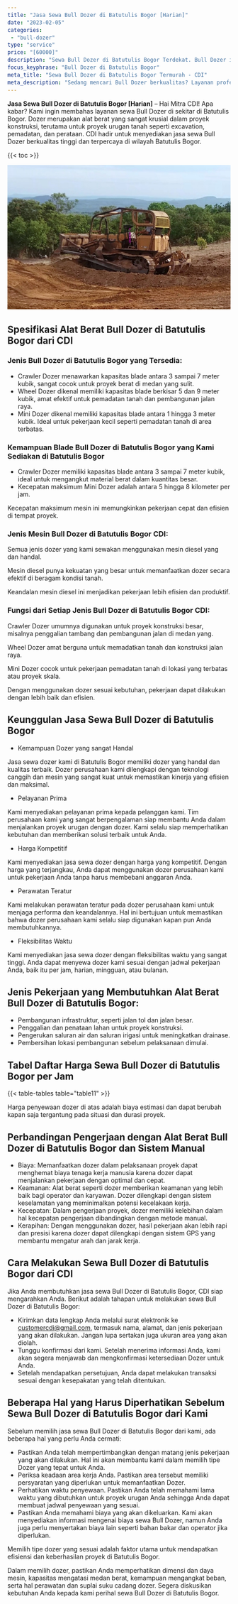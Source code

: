 ```yaml
---
title: "Jasa Sewa Bull Dozer di Batutulis Bogor [Harian]"
date: "2023-02-05"
categories:
 - "bull-dozer"
type: "service"
price: "[60000]"
description: "Sewa Bull Dozer di Batutulis Bogor Terdekat. Bull Dozer ini merupakan pilihan tepat dalam proyek pembangunan sebagai alat berat powerful dan andal. Dapatkan informasi lengkap dengan menghubungi kami."
focus_keyphrase: "Bull Dozer di Batutulis Bogor"
meta_title: "Sewa Bull Dozer di Batutulis Bogor Termurah - CDI"
meta_description: "Sedang mencari Bull Dozer berkualitas? Layanan profesional kami siap melayani dengan harga kompetitif. Dapatkan penawaran sekarang."
---
```


**Jasa Sewa Bull Dozer di Batutulis Bogor [Harian]** – Hai Mitra CDI! Apa kabar? Kami ingin membahas layanan sewa Bull Dozer di sekitar di Batutulis Bogor. Dozer merupakan alat berat yang sangat krusial dalam proyek konstruksi, terutama untuk proyek urugan tanah seperti excavation, pemadatan, dan perataan. CDI hadir untuk menyediakan jasa sewa Bull Dozer berkualitas tinggi dan terpercaya di wilayah Batutulis Bogor.

{{< toc >}}

![Jasa Sewa Bull Dozer di Batutulis Bogor [Harian]](/images/bull-dozer/bull-dozer-01.jpg)

## Spesifikasi Alat Berat Bull Dozer di Batutulis Bogor dari CDI

### Jenis Bull Dozer di Batutulis Bogor yang Tersedia:

*   Crawler Dozer menawarkan kapasitas blade antara 3 sampai 7 meter kubik, sangat cocok untuk proyek berat di medan yang sulit.
*   Wheel Dozer dikenal memiliki kapasitas blade berkisar 5 dan 9 meter kubik, amat efektif untuk pemadatan tanah dan pembangunan jalan raya.
*   Mini Dozer dikenal memiliki kapasitas blade antara 1 hingga 3 meter kubik. Ideal untuk pekerjaan kecil seperti pemadatan tanah di area terbatas.

### Kemampuan Blade Bull Dozer di Batutulis Bogor yang Kami Sediakan di Batutulis Bogor

*   Crawler Dozer memiliki kapasitas blade antara 3 sampai 7 meter kubik, ideal untuk mengangkut material berat dalam kuantitas besar.
*   Kecepatan maksimum Mini Dozer adalah antara 5 hingga 8 kilometer per jam.

Kecepatan maksimum mesin ini memungkinkan pekerjaan cepat dan efisien di tempat proyek.

### Jenis Mesin Bull Dozer di Batutulis Bogor CDI:

Semua jenis dozer yang kami sewakan menggunakan mesin diesel yang dan handal.

Mesin diesel punya kekuatan yang besar untuk memanfaatkan dozer secara efektif di beragam kondisi tanah.

Keandalan mesin diesel ini menjadikan pekerjaan lebih efisien dan produktif.

### Fungsi dari Setiap Jenis Bull Dozer di Batutulis Bogor CDI:

Crawler Dozer umumnya digunakan untuk proyek konstruksi besar, misalnya penggalian tambang dan pembangunan jalan di medan yang.

Wheel Dozer amat berguna untuk memadatkan tanah dan konstruksi jalan raya.

Mini Dozer cocok untuk pekerjaan pemadatan tanah di lokasi yang terbatas atau proyek skala.

Dengan menggunakan dozer sesuai kebutuhan, pekerjaan dapat dilakukan dengan lebih baik dan efisien.

## Keunggulan Jasa Sewa Bull Dozer di Batutulis Bogor

*   Kemampuan Dozer yang sangat Handal

Jasa sewa dozer kami di Batutulis Bogor memiliki dozer yang handal dan kualitas terbaik. Dozer perusahaan kami dilengkapi dengan teknologi canggih dan mesin yang sangat kuat untuk memastikan kinerja yang efisien dan maksimal.
*   Pelayanan Prima

Kami menyediakan pelayanan prima kepada pelanggan kami. Tim perusahaan kami yang sangat berpengalaman siap membantu Anda dalam menjalankan proyek urugan dengan dozer. Kami selalu siap memperhatikan kebutuhan dan memberikan solusi terbaik untuk Anda.
*   Harga Kompetitif

Kami menyediakan jasa sewa dozer dengan harga yang kompetitif. Dengan harga yang terjangkau, Anda dapat menggunakan dozer perusahaan kami untuk pekerjaan Anda tanpa harus membebani anggaran Anda.
*   Perawatan Teratur

Kami melakukan perawatan teratur pada dozer perusahaan kami untuk menjaga performa dan keandalannya. Hal ini bertujuan untuk memastikan bahwa dozer perusahaan kami selalu siap digunakan kapan pun Anda membutuhkannya.
*   Fleksibilitas Waktu

Kami menyediakan jasa sewa dozer dengan fleksibilitas waktu yang sangat tinggi. Anda dapat menyewa dozer kami sesuai dengan jadwal pekerjaan Anda, baik itu per jam, harian, mingguan, atau bulanan.

## Jenis Pekerjaan yang Membutuhkan Alat Berat Bull Dozer di Batutulis Bogor:

*   Pembangunan infrastruktur, seperti jalan tol dan jalan besar.
*   Penggalian dan penataan lahan untuk proyek konstruksi.
*   Pengerukan saluran air dan saluran irigasi untuk meningkatkan drainase.
*   Pembersihan lokasi pembangunan sebelum pelaksanaan dimulai.

## Tabel Daftar Harga Sewa Bull Dozer di Batutulis Bogor per Jam

{{< table-tables table="table11" >}}

Harga penyewaan dozer di atas adalah biaya estimasi dan dapat berubah kapan saja tergantung pada situasi dan durasi proyek.

## Perbandingan Pengerjaan dengan Alat Berat Bull Dozer di Batutulis Bogor dan Sistem Manual

*   Biaya: Memanfaatkan dozer dalam pelaksanaan proyek dapat menghemat biaya tenaga kerja manusia karena dozer dapat menjalankan pekerjaan dengan optimal dan cepat.
*   Keamanan: Alat berat seperti dozer memberikan keamanan yang lebih baik bagi operator dan karyawan. Dozer dilengkapi dengan sistem keselamatan yang meminimalkan potensi kecelakaan kerja.
*   Kecepatan: Dalam pengerjaan proyek, dozer memiliki kelebihan dalam hal kecepatan pengerjaan dibandingkan dengan metode manual.
*   Kerapihan: Dengan menggunakan dozer, hasil pekerjaan akan lebih rapi dan presisi karena dozer dapat dilengkapi dengan sistem GPS yang membantu mengatur arah dan jarak kerja.

## Cara Melakukan Sewa Bull Dozer di Batutulis Bogor dari CDI

Jika Anda membutuhkan jasa sewa Bull Dozer di Batutulis Bogor, CDI siap mengarahkan Anda. Berikut adalah tahapan untuk melakukan sewa Bull Dozer di Batutulis Bogor:

*   Kirimkan data lengkap Anda melalui surat elektronik ke customercdi@gmail.com, termasuk nama, alamat, dan jenis pekerjaan yang akan dilakukan. Jangan lupa sertakan juga ukuran area yang akan diolah.
*   Tunggu konfirmasi dari kami. Setelah menerima informasi Anda, kami akan segera menjawab dan mengkonfirmasi ketersediaan Dozer untuk Anda.
*   Setelah mendapatkan persetujuan, Anda dapat melakukan transaksi sesuai dengan kesepakatan yang telah ditentukan.

## Beberapa Hal yang Harus Diperhatikan Sebelum Sewa Bull Dozer di Batutulis Bogor dari Kami

Sebelum memilih jasa sewa Bull Dozer di Batutulis Bogor dari kami, ada beberapa hal yang perlu Anda cermati:

*   Pastikan Anda telah mempertimbangkan dengan matang jenis pekerjaan yang akan dilakukan. Hal ini akan membantu kami dalam memilih tipe Dozer yang tepat untuk Anda.
*   Periksa keadaan area kerja Anda. Pastikan area tersebut memiliki persyaratan yang diperlukan untuk memanfaatkan Dozer.
*   Perhatikan waktu penyewaan. Pastikan Anda telah memahami lama waktu yang dibutuhkan untuk proyek urugan Anda sehingga Anda dapat membuat jadwal penyewaan yang sesuai.
*   Pastikan Anda memahami biaya yang akan dikeluarkan. Kami akan menyediakan informasi mengenai biaya sewa Bull Dozer, namun Anda juga perlu menyertakan biaya lain seperti bahan bakar dan operator jika diperlukan.

Memilih tipe dozer yang sesuai adalah faktor utama untuk mendapatkan efisiensi dan keberhasilan proyek di Batutulis Bogor.

Dalam memilih dozer, pastikan Anda memperhatikan dimensi dan daya mesin, kapasitas mengatasi medan berat, kemampuan mengangkat beban, serta hal perawatan dan suplai suku cadang dozer. Segera diskusikan kebutuhan Anda kepada kami perihal sewa Bull Dozer di Batutulis Bogor.